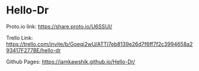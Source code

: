 # Hello-Dr


Proto.io link:
https://share.proto.io/U6SSUI/

Trello Link:
https://trello.com/invite/b/Goeqi2wU/ATTI7eb8139e26d7f6ff7f2c3994658a293417F277BE/hello-dr

Github Pages:
https://iamkawshik.github.io/Hello-Dr/

